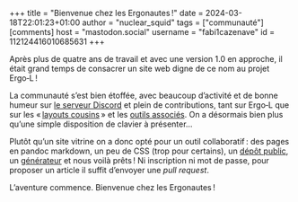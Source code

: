 +++
title = "Bienvenue chez les Ergonautes !"
date = 2024-03-18T22:01:23+01:00
author = "nuclear_squid"
tags = ["communauté"]
[comments]
  host = "mastodon.social"
  username = "fabi1cazenave"
  id = 112124416010685631
+++

Après plus de quatre ans de travail et avec une version 1.0 en approche, il
était grand temps de consacrer un site web digne de ce nom au projet Ergo‑L !

La communauté s’est bien étoffée, avec beaucoup d’activité et de bonne humeur
sur [le serveur Discord][1] et plein de contributions, tant sur Ergo‑L que sur
les « [layouts cousins][2] » et les [outils associés][3]. On a désormais bien
plus qu’une simple disposition de clavier à présenter…

<!--more-->

Plutôt qu’un site vitrine on a donc opté pour un outil collaboratif : des pages
en pandoc markdown, un peu de CSS (trop pour certains), un [dépôt public][4],
un [générateur][5] et nous voilà prêts ! Ni inscription ni mot de passe, pour
proposer un article il suffit d’envoyer une *pull request*.

L’aventure commence. Bienvenue chez les Ergonautes !


[1]: https://discord.gg/5xR5K3nAFX
[2]: /alternatives
[3]: https://github.com/orgs/OneDeadKey/repositories
[4]: https://github.com/Nuclear-Squid/ErgoL
[5]: https://gohugo.io/
